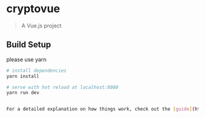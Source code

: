 # cryptovue

> A Vue.js project

## Build Setup

please use yarn

``` bash
# install dependencies
yarn install

# serve with hot reload at localhost:8080
yarn run dev


For a detailed explanation on how things work, check out the [guide](http://vuejs-templates.github.io/webpack/) and [docs for vue-loader](http://vuejs.github.io/vue-loader).

